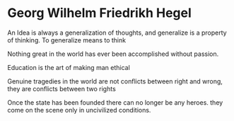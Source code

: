 # Georg Wilhelm Friedrikh Hegel

An Idea is always a generalization of thoughts, and generalize is a property of thinking. To generalize means to think

Nothing great in the world has ever been accomplished without passion.

Education is the art of making man ethical

Genuine tragedies in the world are not conflicts between right and wrong, they are conflicts between two rights

Once the state has been founded there can no longer be any heroes. they come on the scene only in uncivilized conditions.
